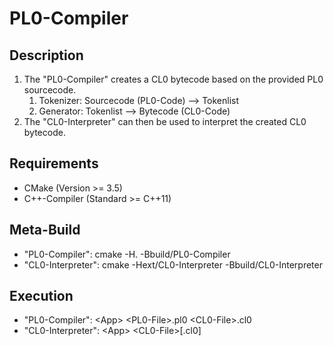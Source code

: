 # PL0-Compiler

## Description
1. The "PL0-Compiler" creates a CL0 bytecode based on the provided PL0 sourcecode.
    1. Tokenizer: Sourcecode (PL0-Code) --> Tokenlist
    2. Generator: Tokenlist --> Bytecode (CL0-Code)
2. The "CL0-Interpreter" can then be used to interpret the created CL0 bytecode.

## Requirements
- CMake (Version >= 3.5)
- C++-Compiler (Standard >= C++11)

## Meta-Build
- "PL0-Compiler": cmake -H. -Bbuild/PL0-Compiler
- "CL0-Interpreter": cmake -Hext/CL0-Interpreter -Bbuild/CL0-Interpreter

## Execution
- "PL0-Compiler": \<App\> \<PL0-File\>.pl0 \<CL0-File\>.cl0
- "CL0-Interpreter": \<App\> \<CL0-File\>[.cl0]
